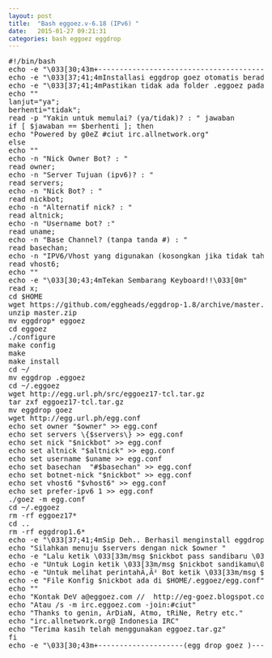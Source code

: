 ```yaml
---
layout: post
title:  "Bash eggoez.v-6.18 (IPv6) "
date:   2015-01-27 09:21:31
categories: bash eggoez eggdrop
---
```

<pre>
#!/bin/bash
echo -e "\033[30;43m+--------------------------------------------------------------------+\033[0m"
echo -e "\033[37;41;4mInstallasi eggdrop goez otomatis berada pada $HOME/eggoez\033[0m"
echo -e "\033[37;41;4mPastikan tidak ada folder .eggoez pada $HOME ini  \033[0m"
echo ""
lanjut="ya";
berhenti="tidak";
read -p "Yakin untuk memulai? (ya/tidak)? : " jawaban
if [ $jawaban == $berhenti ]; then
echo "Powered by g0eZ #ciut irc.allnetwork.org"
else
echo ""
echo -n "Nick Owner Bot? : "
read owner;
echo -n "Server Tujuan (ipv6)? : "
read servers;
echo -n "Nick Bot? : "
read nickbot;
echo -n "Alternatif nick? : "
read altnick;
echo -n "Username bot? :"
read uname;
echo -n "Base Channel? (tanpa tanda #) : "  
read basechan;
echo -n "IPV6/Vhost yang digunakan (kosongkan jika tidak tahu) : "
read vhost6;
echo ""
echo -e "\033[30;43;4mTekan Sembarang Keyboard!!\033[0m"
read x;
cd $HOME
wget https://github.com/eggheads/eggdrop-1.8/archive/master.zip
unzip master.zip
mv eggdrop* eggoez
cd eggoez
./configure
make config
make
make install
cd ~/
mv eggdrop .eggoez
cd ~/.eggoez
wget http://egg.url.ph/src/eggoez17-tcl.tar.gz
tar zxf eggoez17-tcl.tar.gz
mv eggdrop goez
wget http://egg.url.ph/egg.conf
echo set owner "$owner" >> egg.conf
echo set servers \{$servers\} >> egg.conf
echo set nick "$nickbot" >> egg.conf
echo set altnick "$altnick" >> egg.conf
echo set username $uname >> egg.conf
echo set basechan  "#$basechan" >> egg.conf
echo set botnet-nick "$nickbot" >> egg.conf
echo set vhost6 "$vhost6" >> egg.conf
echo set prefer-ipv6 1 >> egg.conf
./goez -m egg.conf
cd ~/.eggoez
rm -rf eggoez17*
cd ..
rm -rf eggdrop1.6*
echo -e "\033[37;41;4mSip Deh.. Berhasil menginstall eggdrop goez\033[0m"
echo "Silahkan menuju $servers dengan nick $owner "
echo -e "Lalu ketik \033[33m/msg $nickbot pass sandibaru \033[0muntuk membuat sandi baru."
echo -e "Untuk Login ketik \033[33m/msg $nickbot sandikamu\033[0m"
echo -e "Untuk melihat perintahÃ‚Â² Bot ketik \033[33m/msg $nickbot help\033[0m"
echo -e "File Konfig $nickbot ada di $HOME/.eggoez/egg.conf"
echo ""
echo "Kontak DeV a@eggoez.com //  http://eg-goez.blogspot.com"
echo "Atau /s -m irc.eggoez.com -join:#ciut"
echo "Thanks to genin, ArDiaN, Atmo, tRiNe, Retry etc."
echo "irc.allnetwork.org@ Indonesia IRC"
echo "Terima kasih telah menggunakan eggoez.tar.gz"
fi
echo -e "\033[30;43m+--------------------(egg drop goez )----------------------+\033[0m" 
</pre>
